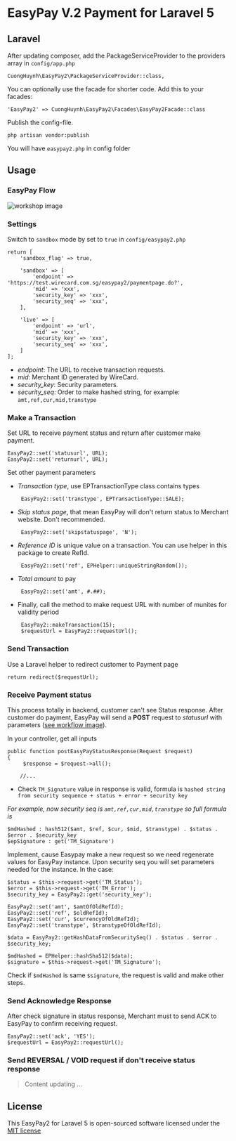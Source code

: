 # EasyPay V.2 Payment for Laravel 5

## Laravel

After updating composer, add the PackageServiceProvider to the providers array in `config/app.php`

    CuongHuynh\EasyPay2\PackageServiceProvider::class,

You can optionally use the facade for shorter code. Add this to your facades:

    'EasyPay2' => CuongHuynh\EasyPay2\Facades\EasyPay2Facade::class

Publish the config-file.

    php artisan vendor:publish

You will have `easypay2.php` in config folder


## Usage


### <a name="workflow-image"></a>EasyPay Flow

![workshop image](https://lh4.googleusercontent.com/-MGXxXHzYbRQ/V3kcB4JPfkI/AAAAAAAAaUo/pd5e5eu9JaU4nRLJ-6BzKCZbBTW3KvxawCL0B/w788-h548-no/EasyPay2Flow.png)

### <a name="settings"></a>Settings

Switch to `sandbox` mode by set to `true` in `config/easypay2.php`

    return [
        'sandbox_flag' => true,
        
        'sandbox' => [
            'endpoint' => 'https://test.wirecard.com.sg/easypay2/paymentpage.do?',
            'mid' => 'xxx',
            'security_key' => 'xxx',
            'security_seq' => 'xxx',
        ],
    
        'live' => [
            'endpoint' => 'url',
            'mid' => 'xxx',
            'security_key' => 'xxx',
            'security_seq' => 'xxx',
        ]
    ];

 - *endpoint*: The URL to receive transaction requests.
 - *mid*: Merchant ID generated by WireCard.
 - *security_key*: Security parameters.
 - *security_seq*: Order to make hashed string, for example: `amt,ref,cur,mid,transtype`

### <a name="make-transaction"></a>Make a Transaction

Set URL to receive payment status and return after customer make payment.

    EasyPay2::set('statusurl', URL);
    EasyPay2::set('returnurl', URL);

Set other payment parameters

 - *Transaction type*, use EPTransactionType class contains types

        EasyPay2::set('transtype', EPTransactionType::SALE);

 - *Skip status page*, that mean EasyPay will don't return status to Merchant website. Don't recommended.

        EasyPay2::set('skipstatuspage', 'N');

 - *Reference ID* is unique value on a transaction. You can use helper in this package to create RefId.

        EasyPay2::set('ref', EPHelper::uniqueStringRandom());

 - *Total amount* to pay

        EasyPay2::set('amt', #.##);

 - Finally, call the method to make request URL with number of munites for validity period

        EasyPay2::makeTransaction(15);
        $requestUrl = EasyPay2::requestUrl();
   
### <a name="send-transaction"></a>Send Transaction
Use a Laravel helper to redirect customer to Payment page

    return redirect($requestUrl);

### <a name="receive-status-response"></a>Receive Payment status
This process totally in backend, customer can't see Status response. After customer do payment, EasyPay will send a **POST** request to *statusurl* with parameters ([see workflow image](#workflow-image)).

In your controller, get all inputs

    public function postEasyPayStatusResponse(Request $request)
    {
         $response = $request->all();
         
        //...

 - Check `TM_Signature` value in response is valid, formula is `hashed string from security sequence + status + error + security key`

*For example, now security seq is `amt,ref,cur,mid,transtype` so full formula is*

    $mdHashed : hash512($amt, $ref, $cur, $mid, $transtype) . $status . $error . $security_key
    $epSignature : get('TM_Signature')

Implement, cause Easypay make a new request so we need regenerate values for EasyPay instance. Upon security seq you will set parameters needed for the instance. In the case:

    $status = $this->request->get('TM_Status');
    $error = $this->request->get('TM_Error');
    $security_key = EasyPay2::get('security_key');
    
    EasyPay2::set('amt', $amtOfOldRefId);
    EasyPay2::set('ref', $oldRefId);
    EasyPay2::set('cur', $currencyOfOldRefId);
    EasyPay2::set('transtype', $transtypeOfOldRefId);

    $data = EasyPay2::getHashDataFromSecuritySeq() . $status . $error . $security_key;
    
    $mdHashed = EPHelper::hashSha512($data);
    $signature = $this->request->get('TM_Signature');
 
Check if `$mdHashed` is same `$signature`, the request is valid and make other steps.

### <a name="send-acknowledge-response"></a>Send Acknowledge Response

After check signature in status response, Merchant must to send ACK to EasyPay to confirm receiving request.

    EasyPay2::set('ack', 'YES');
    $requestUrl = EasyPay2::requestUrl();

### <a name="send-void-request"></a>Send REVERSAL / VOID request if don't receive status response

> Content updating ...


## License
This EasyPay2 for Laravel 5 is open-sourced software licensed under the [MIT license](http://opensource.org/licenses/MIT)